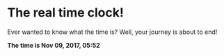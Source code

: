 # The real time clock!

Ever wanted to know what the time is? Well, your journey is about to end!

**The time is Nov 09, 2017, 05:52**